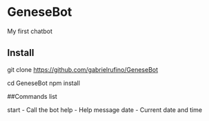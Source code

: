 # GeneseBot
My first chatbot

## Install

git clone https://github.com/gabrielrufino/GeneseBot

cd GeneseBot
npm install

##Commands list

start - Call the bot
help - Help message
date - Current date and time
